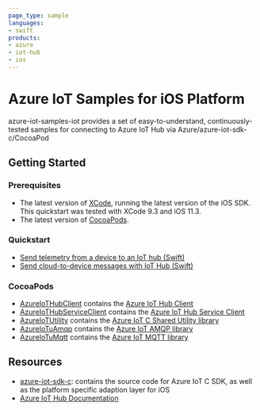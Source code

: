 ```yaml
---
page_type: sample
languages:
- swift
products:
- azure
- iot-hub
- ios
---
```


# Azure IoT Samples for iOS Platform

azure-iot-samples-iot provides a set of easy-to-understand, continuously-tested samples for connecting to Azure IoT Hub via Azure/azure-iot-sdk-c/CocoaPod

## Getting Started

### Prerequisites

- The latest version of [XCode](https://developer.apple.com/xcode/), running the latest version of the iOS SDK. This quickstart was tested with XCode 9.3 and iOS 11.3.
- The latest version of [CocoaPods](https://guides.cocoapods.org/using/getting-started.html).

### Quickstart

- [Send telemetry from a device to an IoT hub (Swift)](https://docs.microsoft.com/azure/iot-hub/quickstart-send-telemetry-ios)
- [Send cloud-to-device messages with IoT Hub (Swift)](https://docs.microsoft.com/azure/iot-hub/iot-hub-ios-swift-c2d)

### CocoaPods
* [AzureIoTHubClient](https://cocoapods.org/pods/AzureIoTHubClient) contains the [Azure IoT Hub Client](https://github.com/azure/azure-iot-sdk-c)
* [AzureIoTHubServiceClient](https://cocoapods.org/pods/AzureIoTHubServiceClient) contains the [Azure IoT Hub Service Client](https://github.com/azure/azure-iot-sdk-c)
* [AzureIoTUtility](https://cocoapods.org/pods/AzureIoTUtility) contains the [Azure IoT C Shared Utility library](https://github.com/Azure/azure-c-shared-utility)
* [AzureIoTuAmqp](https://cocoapods.org/pods/AzureIoTuAmqp) contains the [Azure IoT AMQP library](https://github.com/Azure/azure-uamqp-c)
* [AzureIoTuMqtt](https://cocoapods.org/pods/AzureIoTuMqtt) contains the [Azure IoT MQTT library](https://github.com/Azure/azure-umqtt-c)

## Resources

- [azure-iot-sdk-c](https://github.com/Azure/azure-iot-sdk-c): contains the source code for Azure IoT C SDK, as well as the platform specific adaption layer for iOS
- [Azure IoT Hub Documentation](https://docs.microsoft.com/azure/iot-hub/)

